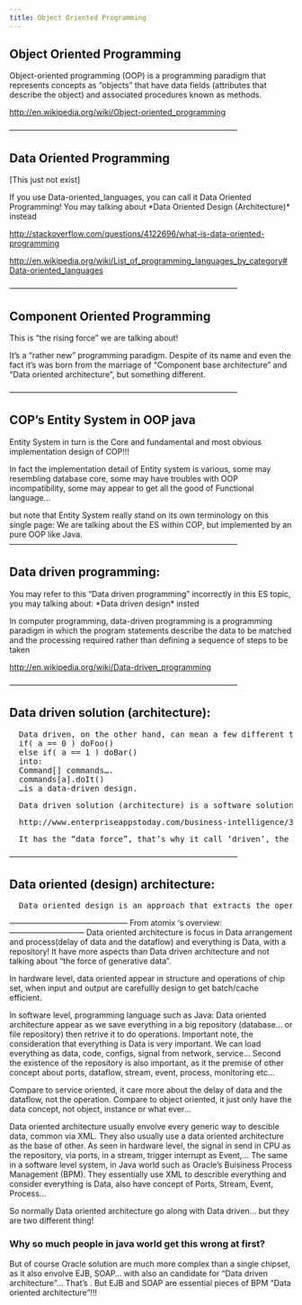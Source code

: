 ```yaml
---
title: Object Oriented Programming
---
```

<h2 class="sectionedit1" id="object_oriented_programming">Object Oriented Programming</h2>
<div class="level2">

<p>
Object-oriented programming (OOP) is a programming paradigm that represents concepts as “objects” that have data fields (attributes that describe the object) and associated procedures known as methods.
</p>

<p>
<a href="http://en.wikipedia.org/wiki/Object-oriented_programming" class="urlextern" title="http://en.wikipedia.org/wiki/Object-oriented_programming" rel="nofollow">http://en.wikipedia.org/wiki/Object-oriented_programming</a>
</p>

<p>
—————————————————————————————
</p>

</div>
<!-- EDIT1 SECTION "Object Oriented Programming" [1-391] -->
<h2 class="sectionedit2" id="data_oriented_programming">Data Oriented Programming</h2>
<div class="level2">

<p>
[This just not exist]
</p>

<p>
If you use Data-oriented_languages, you can call it Data Oriented Programming! You may talking about *Data Oriented Design (Architecture)* instead
</p>

<p>
<a href="http://stackoverflow.com/questions/4122696/what-is-data-oriented-programming" class="urlextern" title="http://stackoverflow.com/questions/4122696/what-is-data-oriented-programming" rel="nofollow">http://stackoverflow.com/questions/4122696/what-is-data-oriented-programming</a>
</p>

<p>
<a href="http://en.wikipedia.org/wiki/List_of_programming_languages_by_category#Data-oriented_languages" class="urlextern" title="http://en.wikipedia.org/wiki/List_of_programming_languages_by_category#Data-oriented_languages" rel="nofollow">http://en.wikipedia.org/wiki/List_of_programming_languages_by_category#Data-oriented_languages</a>
</p>

<p>
—————————————————————————————
</p>

</div>
<!-- EDIT2 SECTION "Data Oriented Programming" [392-860] -->
<h2 class="sectionedit3" id="component_oriented_programming">Component Oriented Programming</h2>
<div class="level2">

<p>
This is “the rising force” we are talking about!
</p>

<p>
It’s a “rather new” programming paradigm. Despite of its name and even the fact it’s was born from the marriage of “Component base architecture” and “Data oriented architecture”, but something different.
</p>

<p>
—————————————————————————————
</p>

</div>
<!-- EDIT3 SECTION "Component Oriented Programming" [861-1264] -->
<h2 class="sectionedit4" id="cop_s_entity_system_in_oop_java">COP’s Entity System in OOP java</h2>
<div class="level2">

<p>
Entity System in turn is the Core and fundamental and most obvious implementation design of COP!!!
</p>

<p>
In fact the implementation detail of Entity system is various, some may resembling database core, some may have troubles with OOP incompatibility, some may appear to get all the good of Functional language…
</p>

<p>
but note that Entity System really stand on its own terminology on this single page:
We are talking about the ES within COP, but implemented by an pure OOP like Java.
—————————————————————————————
</p>

</div>
<!-- EDIT4 SECTION "COP’s Entity System in OOP java" [1265-1873] -->
<h2 class="sectionedit5" id="data_driven_programming">Data driven programming:</h2>
<div class="level2">

<p>
You may refer to this “Data driven programming” incorrectly in this ES topic, you may talking about: *Data driven design* insted
</p>

<p>
In computer programming, data-driven programming is a programming paradigm in which the program statements describe the data to be matched and the processing required rather than defining a sequence of steps to be taken
</p>

<p>
<a href="http://en.wikipedia.org/wiki/Data-driven_programming" class="urlextern" title="http://en.wikipedia.org/wiki/Data-driven_programming" rel="nofollow">http://en.wikipedia.org/wiki/Data-driven_programming</a>
</p>

<p>
—————————————————————————————
</p>

</div>
<!-- EDIT5 SECTION "Data driven programming:" [1874-2405] -->
<h2 class="sectionedit6" id="data_driven_solution_architecture">Data driven solution (architecture):</h2>
<div class="level2">
<pre class="code">  Data driven, on the other hand, can mean a few different things. A common usage is one you may already be using. For example. abstracting something like:
  if( a == 0 ) doFoo()
  else if( a == 1 ) doBar()
  into:
  Command[] commands….
  commands[a].doIt()
  …is a data-driven design.</pre>
<pre class="code">  Data driven solution (architecture) is a software solution (architecture) where everything is from data and to data, data who decide!</pre>
<pre class="code">  http://www.enterpriseappstoday.com/business-intelligence/3-rules-for-data-driven-architecture.html</pre>
<pre class="code">  It has the “data force”, that’s why it call ‘driven’, the force sometime a “generative force”!</pre>

<p>
—————————————————————————————
</p>

</div>
<!-- EDIT6 SECTION "Data driven solution (architecture):" [2406-3204] -->
<h2 class="sectionedit7" id="data_oriented_design_architecture">Data oriented (design) architecture:</h2>
<div class="level2">
<pre class="code">  Data oriented design is an approach that extracts the operations on the data from the “objects” and flattens the things that they need to run in order to be cache friendly. According to the literature (I got my first exposure in Game Engine Gems 2, Chapter 15), in many cases it actually simplifies the code.</pre>

<p>
———————————————
From atomix ‘s overview:
—————————–
Data oriented architecture is focus in Data arrangement and process(delay of data and the dataflow) and everything is Data, with a repository! It have more aspects than Data driven architecture and not talking about “the force of generative data”.
</p>

<p>
In hardware level, data oriented appear in structure and operations of chip set, when input and output are carefullly design to get batch/cache efficient.
</p>

<p>
In software level, programming language such as Java:
Data oriented architecture appear as we save everything in a big repository (database… or file repository) then retrive it to do operations. Important note, the consideration that everything is Data is very important. We can load everything as data, code, configs, signal from network, service… Second the existence of the repository is also important, as it the premise of other concept about ports, dataflow, stream, event, process, monitoring etc…
</p>

<p>
Compare to service oriented, it care more about the delay of data and the dataflow, not the operation.
Compare to object oriented, it just only have the data concept, not object, instance or what ever…
</p>

<p>
Data oriented architecture usually envolve every generic way to descible data, common via XML. They also usually use a data oriented architecture as the base of other.
As seen in hardware level, the signal in send in CPU as the repository, via ports, in a stream, trigger interrupt as Event,…
The same in a software level system, in Java world such as Oracle’s Buisiness Process Management (BPM). They essentially use XML to describle everything and consider everything is Data, also have concept of Ports, Stream, Event, Process…
</p>

<p>
So normally Data oriented architecture go along with Data driven… but they are two different thing!
</p>

</div>
<!-- EDIT7 SECTION "Data oriented (design) architecture:" [3205-5441] -->
<h3 class="sectionedit8" id="why_so_much_people_in_java_world_get_this_wrong_at_first">Why so much people in java world get this wrong at first?</h3>
<div class="level3">

<p>
But of course Oracle solution are much more complex than a single chipset, as it also envolve EJB, SOAP… with also an candidate for “Data driven architecture”… That’s . But EJB and SOAP are essential pieces of BPM “Data oriented architecture”!!!
</p>

</div>
<!-- EDIT8 SECTION "Why so much people in java world get this wrong at first?" [5442-] -->
